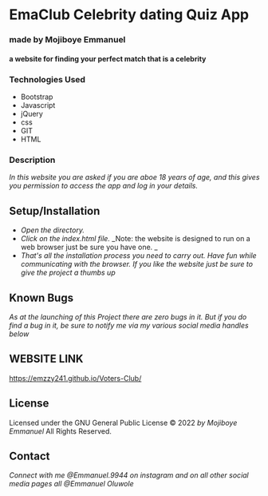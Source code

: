 # EmaClub Celebrity dating Quiz App

### made by Mojiboye Emmanuel

#### a website for finding your perfect match that is a celebrity

### Technologies Used
* Bootstrap
* Javascript
* jQuery
* css
* GIT
* HTML

### Description
_In this website you are asked if you are aboe 18 years of age, and this gives you permission to access the app and log in your details._

## Setup/Installation
* _Open the directory._
* _Click on the index.html file._
_Note: the website is designed to run on a web browser just be sure you have one. _
* _That's all the installation process you need to carry out. Have fun while communicating with the browser. If you like the website just be sure to give the project a thumbs up_

## Known Bugs
_As at the launching of this Project there are zero bugs in it. But if you do find a bug in it, be sure to notify me via my various social media handles below_

## WEBSITE LINK
https://emzzy241.github.io/Voters-Club/

## License 
Licensed under the GNU General Public License 
© 2022 _by Mojiboye Emmanuel_ All Rights Reserved.

## Contact
_Connect with me @Emmanuel.9944 on instagram and on all other social media pages all @Emmanuel Oluwole_

